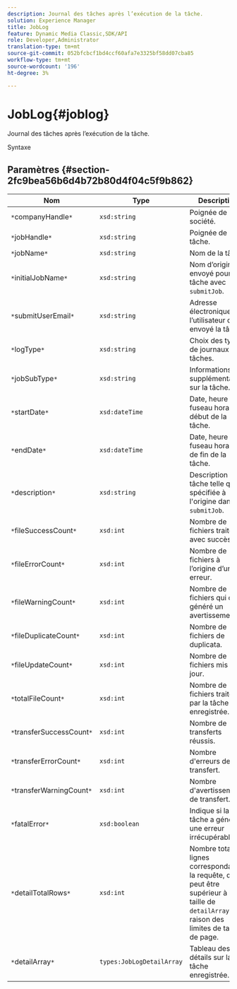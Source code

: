 ```yaml
---
description: Journal des tâches après l’exécution de la tâche.
solution: Experience Manager
title: JobLog
feature: Dynamic Media Classic,SDK/API
role: Developer,Administrator
translation-type: tm+mt
source-git-commit: 052bfcbcf1bd4ccf60afa7e3325bf58dd07cba85
workflow-type: tm+mt
source-wordcount: '196'
ht-degree: 3%

---
```



# JobLog{#joblog}

Journal des tâches après l’exécution de la tâche.

Syntaxe

## Paramètres {#section-2fc9bea56b6d4b72b80d4f04c5f9b862}

| Nom | Type | Description |
|---|---|---|
| `*`companyHandle`*` | `xsd:string` | Poignée de société. |
| `*`jobHandle`*` | `xsd:string` | Poignée de tâche. |
| `*`jobName`*` | `xsd:string` | Nom de la tâche. |
| `*`initialJobName`*` | `xsd:string` | Nom d’origine envoyé pour la tâche avec `submitJob`. |
| `*`submitUserEmail`*` | `xsd:string` | Adresse électronique de l’utilisateur qui a envoyé la tâche. |
| `*`logType`*` | `xsd:string` | Choix des types de journaux de tâches. |
| `*`jobSubType`*` | `xsd:string` | Informations supplémentaires sur la tâche. |
| `*`startDate`*` | `xsd:dateTime` | Date, heure et fuseau horaire début de la tâche. |
| `*`endDate`*` | `xsd:dateTime` | Date, heure et fuseau horaire de fin de la tâche. |
| `*`description`*` | `xsd:string` | Description de la tâche telle que spécifiée à l&#39;origine dans `submitJob`. |
| `*`fileSuccessCount`*` | `xsd:int` | Nombre de fichiers traités avec succès. |
| `*`fileErrorCount`*` | `xsd:int` | Nombre de fichiers à l’origine d’une erreur. |
| `*`fileWarningCount`*` | `xsd:int` | Nombre de fichiers qui ont généré un avertissement. |
| `*`fileDuplicateCount`*` | `xsd:int` | Nombre de fichiers de duplicata. |
| `*`fileUpdateCount`*` | `xsd:int` | Nombre de fichiers mis à jour. |
| `*`totalFileCount`*` | `xsd:int` | Nombre de fichiers traités par la tâche enregistrée. |
| `*`transferSuccessCount`*` | `xsd:int` | Nombre de transferts réussis. |
| `*`transferErrorCount`*` | `xsd:int` | Nombre d&#39;erreurs de transfert. |
| `*`transferWarningCount`*` | `xsd:int` | Nombre d&#39;avertissements de transfert. |
| `*`fatalError`*` | `xsd:boolean` | Indique si la tâche a généré une erreur irrécupérable. |
| `*`detailTotalRows`*` | `xsd:int` | Nombre total de lignes correspondant à la requête, qui peut être supérieur à la taille de `detailArray` en raison des limites de taille de page. |
| `*`detailArray`*` | `types:JobLogDetailArray` | Tableau des détails sur la tâche enregistrée. |

